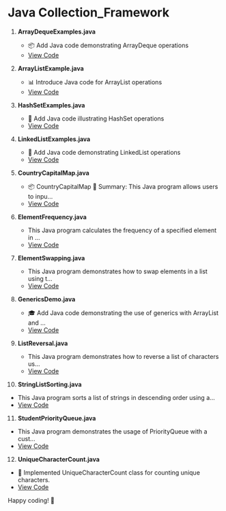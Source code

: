 # Java Collection_Framework

1. **ArrayDequeExamples.java**
   - 📦 Add Java code demonstrating ArrayDeque operations
   - [View Code](ArrayDequeExamples.java)

2. **ArrayListExample.java**
   - 📊 Introduce Java code for ArrayList operations
   - [View Code](ArrayListExample.java)

3. **HashSetExamples.java**
   - 🧊 Add Java code illustrating HashSet operations
   - [View Code](HashSetExamples.java)

4. **LinkedListExamples.java**
   - 🔗 Add Java code demonstrating LinkedList operations
   - [View Code](LinkedListExamples.java)

5. **CountryCapitalMap.java**
   - 📦 CountryCapitalMap 📝 Summary: This Java program allows users to inpu…
   - [View Code](CountryCapitalMap.java)

6. **ElementFrequency.java**
   - This Java program calculates the frequency of a specified element in …
   - [View Code](ElementFrequency.java)

7. **ElementSwapping.java**
   - This Java program demonstrates how to swap elements in a list using t…
   - [View Code](ElementSwapping.java)

8. **GenericsDemo.java**
   - 🎓 Add Java code demonstrating the use of generics with ArrayList and …
   - [View Code](GenericsDemo.java)

9. **ListReversal.java**
   - This Java program demonstrates how to reverse a list of characters us…
   - [View Code](ListReversal.java)

10. **StringListSorting.java**
   - This Java program sorts a list of strings in descending order using a…
   - [View Code](StringListSorting.java)

11. **StudentPriorityQueue.java**
   - This Java program demonstrates the usage of PriorityQueue with a cust…
   - [View Code](StudentPriorityQueue.java)

12. **UniqueCharacterCount.java**
   - 🔢 Implemented UniqueCharacterCount class for counting unique characters.
   - [View Code](UniqueCharacterCount.java)

Happy coding! 🚀
